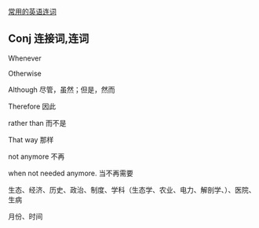[常用的英语连词](https://www.hjenglish.com/new/p620680/) 



## Conj 连接词,连词

Whenever

Otherwise

Although 尽管，虽然；但是，然而

Therefore 因此

rather than 而不是

That way 那样

not anymore 不再

when not needed anymore. 当不再需要







生态、经济、历史、政治、制度、学科（生态学、农业、电力、解剖学、）、医院、生病





月份、时间





